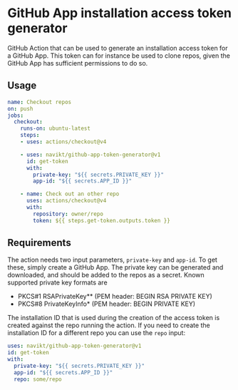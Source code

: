 # GitHub App installation access token generator

GitHub Action that can be used to generate an installation access token for a GitHub App. This token can for instance be used to clone repos, given the GitHub App has sufficient permissions to do so.

## Usage

```yaml
name: Checkout repos
on: push
jobs:
  checkout:
    runs-on: ubuntu-latest
    steps:
    - uses: actions/checkout@v4

    - uses: navikt/github-app-token-generator@v1
      id: get-token
      with:
        private-key: "${{ secrets.PRIVATE_KEY }}"
        app-id: "${{ secrets.APP_ID }}"

    - name: Check out an other repo
      uses: actions/checkout@v4
      with:
        repository: owner/repo
        token: ${{ steps.get-token.outputs.token }}
```

## Requirements

The action needs two input parameters, `private-key` and `app-id`. To get these, simply create a GitHub App. The private key can be generated and downloaded, and should be added to the repos as a secret. Known supported private key formats are
* PKCS#1 RSAPrivateKey** (PEM header: BEGIN RSA PRIVATE KEY)
* PKCS#8 PrivateKeyInfo* (PEM header: BEGIN PRIVATE KEY)

The installation ID that is used during the creation of the access token is created against the repo running the action. If you need to create the installation ID for a different repo you can use the `repo` input:

```yaml
uses: navikt/github-app-token-generator@v1
id: get-token
with:
  private-key: "${{ secrets.PRIVATE_KEY }}"
  app-id: "${{ secrets.APP_ID }}"
  repo: some/repo
```
